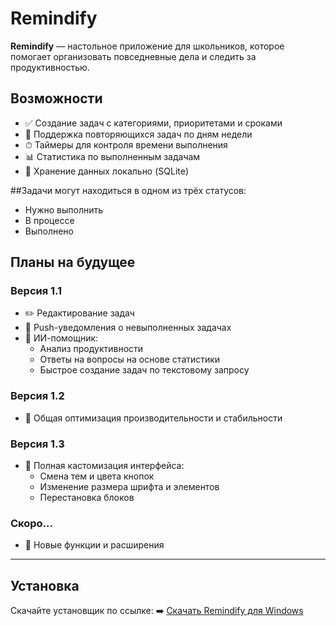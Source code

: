 # Remindify

**Remindify** — настольное приложение для школьников, которое помогает организовать повседневные дела и следить за продуктивностью.

## Возможности

- ✅ Создание задач с категориями, приоритетами и сроками
- 🔁 Поддержка повторяющихся задач по дням недели
- ⏱ Таймеры для контроля времени выполнения
- 📊 Статистика по выполненным задачам
- 📁 Хранение данных локально (SQLite)

##Задачи могут находиться в одном из трёх статусов: 

- Нужно выполнить  
- В процессе  
- Выполнено  

## Планы на будущее

### Версия 1.1
- ✏️ Редактирование задач
- 🔔 Push-уведомления о невыполненных задачах
- 🤖 ИИ-помощник:
  - Анализ продуктивности
  - Ответы на вопросы на основе статистики
  - Быстрое создание задач по текстовому запросу

### Версия 1.2
- 🚀 Общая оптимизация производительности и стабильности

### Версия 1.3
- 🎨 Полная кастомизация интерфейса:
  - Смена тем и цвета кнопок
  - Изменение размера шрифта и элементов
  - Перестановка блоков

### Скоро...
- 🧩 Новые функции и расширения

---

## Установка

Скачайте установщик по ссылке:
➡️ [Скачать Remindify для Windows](https://github.com/zayrex38/remindify/releases)



